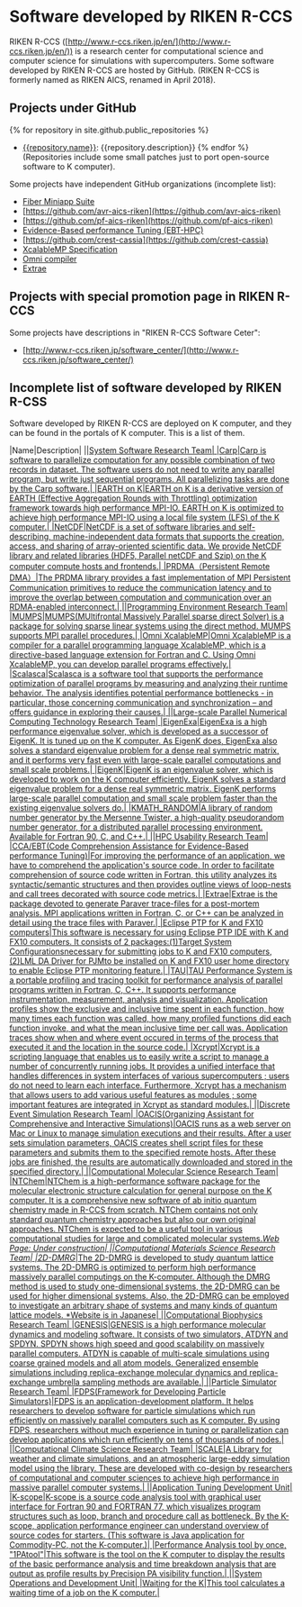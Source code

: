 # Software developed by RIKEN R-CCS

RIKEN R-CCS ([http://www.r-ccs.riken.jp/en/](http://www.r-ccs.riken.jp/en/)) is a research center for computational science and computer science for simulations with supercomputers. Some software developed by RIKEN R-CCS are hosted by GitHub.  (RIKEN R-CCS is formerly named as RIKEN AICS, renamed in April 2018).

## Projects under GitHub

{% for repository in site.github.public_repositories %}
  * [{{repository.name}}]({{repository.html_url}}): {{repository.description}}
{% endfor %}
(Repositories include some small patches just to port open-source software to K computer).

Some projects have independent GitHub organizations (incomplete list):
* [Fiber Miniapp Suite](http://fiber-miniapp.github.io)
* [https://github.com/avr-aics-riken](https://github.com/avr-aics-riken)
* [https://github.com/pf-aics-riken](https://github.com/pf-aics-riken)
* [Evidence-Based performance Tuning (EBT-HPC)](https://github.com/ebt-hpc)
* [https://github.com/crest-cassia](https://github.com/crest-cassia)
* [XcalableMP Specification](https://github.com/XcalableMP/Specification)
* [Omni compiler](https://github.com/omni-compiler/omni-compiler)
* [Extrae](https://github.com/bsc-performance-tools/extrae) 

## Projects with special promotion page in RIKEN R-CCS

Some projects have descriptions in "RIKEN R-CCS Software Ceter":
* [http://www.r-ccs.riken.jp/software_center/](http://www.r-ccs.riken.jp/software_center/)

## Incomplete list of software developed by RIKEN R-CSS

Software developed by RIKEN R-CCS are deployed on K computer, and they can be found in the portals of K computer.
This is a list of them.

|Name|Description|
||<a href="https://www.r-ccs.riken.jp/en/overview/researchdiv/system-software-research-team/">System Software Research Team|
|<a href="https://www-sys-aics.riken.jp/releasedsoftware/ksoftware/carp/" target="_blank">Carp|Carp is software to parallelize computation for any possible combination of two records in dataset. 
The software users do not need to write any parallel program, but write just sequential programs. All parallelizing tasks are done by the Carp software.|
|<a href="https://www-sys-aics.riken.jp/releasedsoftware/ksoftware/earth/" target="_blank">EARTH on K|EARTH on K is a derivative version of EARTH (Effective Aggregation Rounds with Throttling) optimization framework towards high performance MPI-IO. EARTH on K is optimized to achieve high performance MPI-IO using a local file system (LFS) of the K computer.|
|<a href="https://www-sys-aics.riken.jp/releasedsoftware/ksoftware/pnetcdf/" target="_blank">NetCDF|NetCDF is a set of software libraries and self-describing, machine-independent data formats that supports the creation, access, and sharing of array-oriented scientific data. We provide NetCDF library and related libraries (HDF5, Parallel netCDF and Szip) on the K computer compute hosts and frontends.|
|<a href="https://www-sys-aics.riken.jp/releasedsoftware/ksoftware/prdma/" target="_blank">PRDMA（Persistent Remote DMA）|The PRDMA library provides a fast implementation of MPI Persistent Communication primitives to reduce the communication latency and to improve the overlap between computation and communication over an RDMA-enabled interconnect.|
||<a href="https://www.r-ccs.riken.jp/en/overview/researchdiv/programming-environment-research-team/">Programming Environment Research Team|
|<a href="http://graal.ens-lyon.fr/MUMPS" target="_blank">MUMPS|MUMPS(MUltifrontal Massively Parallel sparse direct Solver) is a package for solving sparse linear systems using the direct method. MUMPS supports MPI parallel procedures.|
|<a href="http://omni-compiler.org/" target="_blank">Omni XcalableMP|Omni XcalableMP is a compiler for a parallel programming language XcalableMP, which is a directive-based language extension for Fortran and C. Using Omni XcalableMP, you can develop parallel programs effectively.|
|<a href="http://www.scalasca.org/start.html" target="_blank">Scalasca|Scalasca is a software tool that supports the performance optimization of parallel programs by measuring and analyzing their runtime behavior. The analysis identifies potential performance bottlenecks - in particular, those concerning communication and synchronization – and offers guidance in exploring their causes.|
||<a href="https://www.r-ccs.riken.jp/en/overview/researchdiv/large-scale-parallel-numerical-computing-technology-research-team/">Large-scale Parallel Numerical Computing Technology Research Team|
|<a href="/labs/lpnctrt/en/projects/eigenexa/" target="_blank">EigenExa|EigenExa is a high performance eigenvalue solver, which is developed as a successor of EigenK. It is tuned up on the K computer. As EigenK does, EigenExa also solves a standard eigenvalue problem for a dense real symmetric matrix, and it performs very fast even with large-scale parallel computations and small scale problems.|
|<a href="http://ccse.jaea.go.jp/eng/index.html" target="_blank">EigenK|EigenK is an eigenvalue solver, which is developed to work on the K computer efficiently. EigenK solves a standard eigenvalue problem for a dense real symmetric matrix. EigenK performs large-scale parallel computation and small scale problem faster than the existing eigenvalue solvers do.|
|<a href="/labs/lpnctrt/projects/kmath-random/" target="_blank">KMATH_RANDOM|A library of random number generator by the Mersenne Twister, a high-quality pseudorandom number generator, for a distributed parallel processing environment. Available for Fortran 90, C, and C++.|
||<a href="https://www.r-ccs.riken.jp/en/overview/researchdiv/hpc-usability-research-team/">HPC Usability Research Team|
|<a href="https://github.com/ebt-hpc/cca" target="_blank">CCA/EBT(Code Comprehension Assistance for Evidence-Based performance Tuning)|For improving the performance of an application, we have to comprehend the application's source code. In order to facilitate comprehension of source code written in Fortran, this utility analyzes its syntactic/semantic structures and then provides outline views of loop-nests and call trees decorated with source code metrics.|
|<a href="https://tools.bsc.es/extrae" target="_blank">Extrae|Extrae is the package devoted to generate Paraver trace-files for a post-mortem analysis.
MPI applications written in Fortran, C, or C++ can be analyzed in detail using the trace files with Paraver.|
|Eclipse PTP for K and FX10 computers|This software is necessary for using Eclipse PTP IDE with K and FX10 computers.
It consists of 2 packages:(1)<a href="https://github.com/pyotr777/EclipsePTP_Parallelnavi_TSC" target="_blank">Target System Configurationsnecessary for submitting jobs to K and FX10 computers,(2)<a href="https://github.com/pyotr777/LML4PJM" target="_blank">LML DA Driver for PJMto be installed on K and FX10 user home directory to enable Eclipse PTP monitoring feature.|
|<a href="https://www.cs.uoregon.edu/research/tau/home.php" target="_blank">TAU|TAU Performance System is a portable profiling and tracing toolkit for performance analysis of parallel programs written in Fortran, C, C++. It supports performance instrumentation, measurement, analysis and visualization. Application profiles show the exclusive and inclusive time spent in each function, how many times each function was called, how many profiled functions did each function invoke, and what the mean inclusive time per call was. Application traces show when and where event occured in terms of the process that executed it and the location in the source code.|
|<a href="http://super.para.media.kyoto-u.ac.jp/xcrypt/index.html" target="_blank">Xcrypt|Xcrypt is a scripting language that enables us to easily write a script to manage a number of concurrently running jobs. It provides a unified interface that handles differences in system interfaces of various supercomputers ; users do not need to learn each interface. Furthermore, Xcrypt has a mechanism that allows users to add various useful features as modules ; some important features are integrated in Xcrypt as standard modules.|
||<a href="http://www.r-ccs.riken.jp/en/overview/researchdiv/discrete-event-simulation-research-team/">Discrete Event Simulation Research Team|
|<a href="https://github.com/crest-cassia/oacis" target="_blank">OACIS(Organizing Assistant for Comprehensive and Interactive Simulations)|OACIS runs as a web server on Mac or Linux to manage simulation executions and their results. After a user sets simulation parameters, OACIS creates shell script files for these parameters and submits them to the specified remote hosts. After these jobs are finished, the results are automatically downloaded and stored in the specified directory.|
||<a href="https://www.r-ccs.riken.jp/en/overview/researchdiv/computational-molecular-science-research-team/">Computational Molecular Science Research Team|
|<a href="http://labs.aics.riken.jp/nakajimat_top/ntchem_e.html" target="_blank">NTChem|NTChem is a high-performance software package for the molecular electronic structure calculation for general purpose on the K computer. It is a comprehensive new software of ab initio quantum chemistry made in R-CCS from scratch. NTChem contains not only standard quantum chemistry approaches but also our own original approaches. NTChem is expected to be a useful tool in various computational studies for large and complicated molecular systems.*Web Page: Under construction|
||<a href="http://www.r-ccs.riken.jp/en/overview/researchdiv/computational-materials-science-research-team/">Computational Materials Science Research Team|
|<a href="http://www.r-ccs.riken.jp/labs/cms/DMRG/" target="_blank">2D-DMRG*|The 2D-DMRG is developed to study quantum lattice systems. The 2D-DMRG is optimized to perform high performance massively parallel computings on the K-computer. Although the DMRG method is used to study one-dimensional systems, the 2D-DMRG can be used for higher dimensional systems. Also, the 2D-DMRG can be employed to investigate an arbitrary shape of systems and many kinds of quantum lattice models. *Website is in Japanese|
||<a href="https://www.r-ccs.riken.jp/en/overview/researchdiv/computational-biophysics-research-team/">Computational Biophysics Research Team|
|<a href="http://www.r-ccs.riken.jp/labs/cbrt/" target="_blank">GENESIS|GENESIS is a high performance molecular dynamics and modeling software. It consists of two simulators, ATDYN and SPDYN. SPDYN shows high speed and good scalability on massively parallel computers. ATDYN is capable of multi-scale simulations using coarse grained models and all atom models. Generalized ensemble simulations including replica-exchange molecular dynamics and replica-exchange umbrella sampling methods are available.|
||<a href="https://www.r-ccs.riken.jp/en/overview/researchdiv/particle-simulator-research-team/">Particle Simulator Research Team|
|<a href="https://github.com/fdps/fdps" target="_blank">FDPS(Framework for Developing Particle Simulators)|FDPS is an application-development platform. It helps researchers to develop software for particle simulations which run efficiently on massively parallel computers such as K computer. By using FDPS, researchers without much experience in tuning or parallelization can develop applications which run efficiently on tens of thousands of nodes.|
||<a href="https://www.r-ccs.riken.jp/en/overview/researchdiv/computational-climate-science-research-team/">Computational Climate Science Research Team|
|<a href="http://scale.aics.riken.jp/index.html" target="_blank">SCALE|A Library for weather and climate simulations, and an atmospheric large-eddy simulation model using the library. These are developed with co-design by researchers of computational and computer sciences to achieve high performance in massive parallel computer systems.|
||<a href="https://www.r-ccs.riken.jp/en/overview/opsdiv/tut/">Application Tuning Development Unit|
|<a href="http://www.r-ccs.riken.jp/ungi/soft/kscope" target="_blank">K-scope|K-scope is a source code analysis tool with graphical user interface for Fortran 90 and FORTRAN 77, which visualizes program structures such as loop, branch and procedure call as bottleneck. By the K-scope, application performance engineer can understand overview of source codes for starters. (This software is Java application for Commodity-PC, not the K-computer.)|
|Performance Analysis tool by once, "1PAtool"|This software is the tool on the K computer to display the results of the basic performance analysis and time breakdown analysis that are output as profile results by Precision PA visibility function.|
||<a href="https://www.r-ccs.riken.jp/en/overview/opsdiv/sys_ops_dev/">System Operations and Development Unit|
|Waiting for the K|This tool calculates a waiting time of a job on the K computer.|
